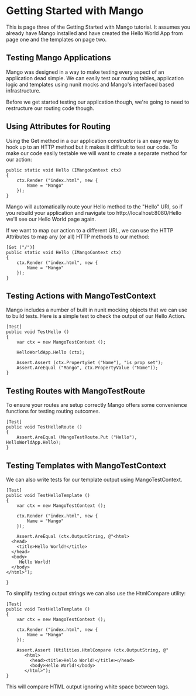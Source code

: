 Getting Started with Mango
==========================

This is page three of the Getting Started with Mango tutorial.  It assumes you already have
Mango installed and have created the Hello World App from page one and the templates on page two.


Testing Mango Applications
--------------------------

Mango was designed in a way to make testing every aspect of an application dead simple. We can
easily test our routing tables, application logic and templates using nunit mocks and Mango's
interfaced based infrastructure.

Before we get started testing our application though, we're going to need to restructure our
routing code though.


Using Attributes for Routing
----------------------------

Using the Get method in a our application constructor is an easy way to hook up to an HTTP method
but it makes it difficult to test our code. To make our code easily testable we will want to
create a separate method for our action:

    public static void Hello (IMangoContext ctx)
    {
        ctx.Render ("index.html", new {
            Name = "Mango"
        });
    }

Mango will automatically route your Hello method to the "Hello" URI, so if you rebuild your
application and navigate too http://localhost:8080/Hello we'll see our Hello World page again.

If we want to map our action to a different URL, we can use the HTTP Attributes to map any (or all)
HTTP methods to our method:

    [Get ("/")]
    public static void Hello (IMangoContext ctx)
    {
        ctx.Render ("index.html", new {
            Name = "Mango"
        });
    }


Testing Actions with MangoTestContext
-------------------------------------

Mango includes a number of built in nunit mocking objects that we can use to build tests.  Here
is a simple test to check the output of our Hello Action.

    [Test]
    public void TestHello ()
    {
        var ctx = new MangoTestContext ();

        HelloWorldApp.Hello (ctx);

        Assert.Assert (ctx.PropertySet ("Name"), "is prop set");
        Assert.AreEqual ("Mango", ctx.PropertyValue ("Name"));
    }


Testing Routes with MangoTestRoute
----------------------------------

To ensure your routes are setup correctly Mango offers some convenience functions for testing routing
outcomes.


    [Test]
    public void TestHelloRoute ()
    {
        Assert.AreEqual (MangoTestRoute.Put ("Hello"), HelloWorldApp.Hello);
    }


Testing Templates with MangoTestContext
----------------------------------------

We can also write tests for our template output using MangoTestContext.

    [Test]
    public void TestHelloTemplate ()
    {
        var ctx = new MangoTestContext ();

        ctx.Render ("index.html", new {
            Name = "Mango"
        });

        Assert.AreEqual (ctx.OutputString, @"<html>
      <head>
        <title>Hello World!</title>
      </head>
      <body>
         Hello World!
      </body>
    </html>");

    }

To simplify testing output strings we can also use the HtmlCompare utility:

    [Test]
    public void TestHelloTemplate ()
    {
        var ctx = new MangoTestContext ();

        ctx.Render ("index.html", new {
            Name = "Mango"
        });

        Assert.Assert (Utilities.HtmlCompare (ctx.OutputString, @"
           <html>
             <head><title>Hello World!</title></head>
             <body>Hello World!</body>
           </html>");
    }

This will compare HTML output ignoring white space between tags.

